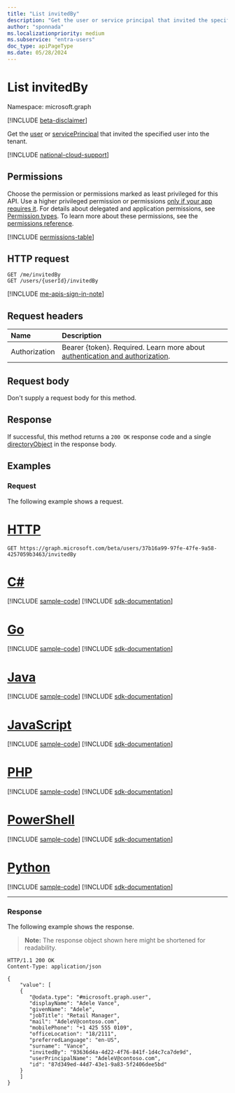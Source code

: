 ```yaml
---
title: "List invitedBy"
description: "Get the user or service principal that invited the specified user into the tenant."
author: "sponnada"
ms.localizationpriority: medium
ms.subservice: "entra-users"
doc_type: apiPageType
ms.date: 05/28/2024
---
```


# List invitedBy

Namespace: microsoft.graph

[!INCLUDE [beta-disclaimer](../../includes/beta-disclaimer.md)]

Get the [user](../resources/user.md) or [servicePrincipal](../resources/serviceprincipal.md) that invited the specified user into the tenant.

[!INCLUDE [national-cloud-support](../../includes/global-only.md)]

## Permissions

Choose the permission or permissions marked as least privileged for this API. Use a higher privileged permission or permissions [only if your app requires it](/graph/permissions-overview#best-practices-for-using-microsoft-graph-permissions). For details about delegated and application permissions, see [Permission types](/graph/permissions-overview#permission-types). To learn more about these permissions, see the [permissions reference](/graph/permissions-reference).

<!-- {
  "blockType": "permissions",
  "name": "user-list-invitedby-permissions"
}
-->
[!INCLUDE [permissions-table](../includes/permissions/user-list-invitedby-permissions.md)]

## HTTP request

<!-- {
  "blockType": "ignored"
}
-->
``` http
GET /me/invitedBy
GET /users/{userId}/invitedBy
```

[!INCLUDE [me-apis-sign-in-note](../includes/me-apis-sign-in-note.md)]

## Request headers

|Name|Description|
|:---|:---|
|Authorization|Bearer {token}. Required. Learn more about [authentication and authorization](/graph/auth/auth-concepts).|

## Request body

Don't supply a request body for this method.

## Response

If successful, this method returns a `200 OK` response code and a single [directoryObject](../resources/directoryobject.md) in the response body.

## Examples

### Request

The following example shows a request.
# [HTTP](#tab/http)
<!-- {
  "blockType": "request",
  "name": "list_directoryobject"
}
-->
``` http
GET https://graph.microsoft.com/beta/users/37b16a99-97fe-47fe-9a58-4257059b3463/invitedBy
```

# [C#](#tab/csharp)
[!INCLUDE [sample-code](../includes/snippets/csharp/list-directoryobject-csharp-snippets.md)]
[!INCLUDE [sdk-documentation](../includes/snippets/snippets-sdk-documentation-link.md)]

# [Go](#tab/go)
[!INCLUDE [sample-code](../includes/snippets/go/list-directoryobject-go-snippets.md)]
[!INCLUDE [sdk-documentation](../includes/snippets/snippets-sdk-documentation-link.md)]

# [Java](#tab/java)
[!INCLUDE [sample-code](../includes/snippets/java/list-directoryobject-java-snippets.md)]
[!INCLUDE [sdk-documentation](../includes/snippets/snippets-sdk-documentation-link.md)]

# [JavaScript](#tab/javascript)
[!INCLUDE [sample-code](../includes/snippets/javascript/list-directoryobject-javascript-snippets.md)]
[!INCLUDE [sdk-documentation](../includes/snippets/snippets-sdk-documentation-link.md)]

# [PHP](#tab/php)
[!INCLUDE [sample-code](../includes/snippets/php/list-directoryobject-php-snippets.md)]
[!INCLUDE [sdk-documentation](../includes/snippets/snippets-sdk-documentation-link.md)]

# [PowerShell](#tab/powershell)
[!INCLUDE [sample-code](../includes/snippets/powershell/list-directoryobject-powershell-snippets.md)]
[!INCLUDE [sdk-documentation](../includes/snippets/snippets-sdk-documentation-link.md)]

# [Python](#tab/python)
[!INCLUDE [sample-code](../includes/snippets/python/list-directoryobject-python-snippets.md)]
[!INCLUDE [sdk-documentation](../includes/snippets/snippets-sdk-documentation-link.md)]

---

### Response

The following example shows the response.
>**Note:** The response object shown here might be shortened for readability.
<!-- {
  "blockType": "response",
  "truncated": true,
  "@odata.type": "microsoft.graph.directoryObject"
}
-->
``` http
HTTP/1.1 200 OK
Content-Type: application/json

{
    "value": [
    {
       "@odata.type": "#microsoft.graph.user",
       "displayName": "Adele Vance",
       "givenName": "Adele",
       "jobTitle": "Retail Manager",
       "mail": "AdeleV@contoso.com",
       "mobilePhone": "+1 425 555 0109",
       "officeLocation": "18/2111",
       "preferredLanguage": "en-US",
       "surname": "Vance",
       "invitedBy": "93636d4a-4d22-4f76-841f-1d4c7ca7de9d",
       "userPrincipalName": "AdeleV@contoso.com",
       "id": "87d349ed-44d7-43e1-9a83-5f2406dee5bd"
    }
    ]
}
```

